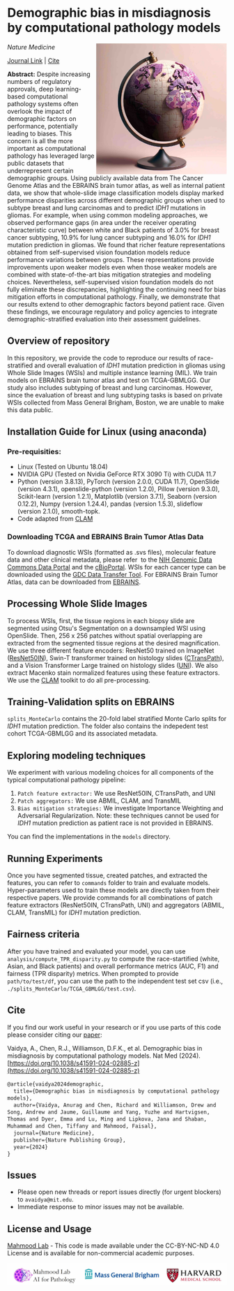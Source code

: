 # Demographic bias in misdiagnosis by computational pathology models

*Nature Medicine* <img src=".github/cover.jpg" width="300px" align="right" />

[Journal Link](https://doi.org/10.1038/s41591-024-02885-z) | [Cite](#cite)

**Abstract:** Despite increasing numbers of regulatory approvals, deep learning-based computational pathology systems often overlook the impact of demographic factors on performance, potentially leading to biases. This concern is all the more important as computational pathology has leveraged large public datasets that underrepresent certain demographic groups. Using publicly available data from The Cancer Genome Atlas and the EBRAINS brain tumor atlas, as well as internal patient data, we show that whole-slide image classification models display marked performance disparities across different demographic groups when used to subtype breast and lung carcinomas and to predict _IDH1_ mutations in gliomas. For example, when using common modeling approaches, we observed performance gaps (in area under the receiver operating characteristic curve) between white and Black patients of 3.0% for breast cancer subtyping, 10.9% for lung cancer subtyping and 16.0% for *IDH1* mutation prediction in gliomas. We found that richer feature representations obtained from self-supervised vision foundation models reduce performance variations between groups. These representations provide improvements upon weaker models even when those weaker models are combined with state-of-the-art bias mitigation strategies and modeling choices. Nevertheless, self-supervised vision foundation models do not fully eliminate these discrepancies, highlighting the continuing need for bias mitigation efforts in computational pathology. Finally, we demonstrate that our results extend to other demographic factors beyond patient race. Given these findings, we encourage regulatory and policy agencies to integrate demographic-stratified evaluation into their assessment guidelines.


## Overview of repository
In this repository, we provide the code to reproduce our results of race-stratified and overall evaluation of *IDH1* mutation prediction in gliomas using Whole Slide Images (WSIs) and multiple instance learning (MIL). We train models on EBRAINS brain tumor atlas and test on TCGA-GBMLGG. Our study also includes subtyping of breast and lung carcinomas. However, since the evaluation of breast and lung subtyping tasks is based on private WSIs collected from Mass General Brigham, Boston, we are unable to make this data public.  

## Installation Guide for Linux (using anaconda)
### Pre-requisities: 
- Linux (Tested on Ubuntu 18.04)
- NVIDIA GPU (Tested on Nvidia GeForce RTX 3090 Ti) with CUDA 11.7
- Python (version 3.8.13), PyTorch (version 2.0.0, CUDA 11.7), OpenSlide (version 4.3.1), openslide-python (version 1.2.0), Pillow (version 9.3.0), Scikit-learn (version 1.2.1), Matplotlib (version 3.7.1), Seaborn (version 0.12.2), Numpy (version 1.24.4), pandas (version 1.5.3), slideflow (version 2.1.0), smooth-topk.
- Code adapted from [CLAM](https://github.com/mahmoodlab/CLAM)

### Downloading TCGA and EBRAINS Brain Tumor Atlas Data
To download diagnostic WSIs (formatted as .svs files), molecular feature data and other clinical metadata, please refer  to the [NIH Genomic Data Commons Data Portal](https://portal.gdc.cancer.gov) and the [cBioPortal](https://www.cbioportal.org/). WSIs for each cancer type can be downloaded using the [GDC Data Transfer Tool](https://docs.gdc.cancer.gov/Data_Transfer_Tool/Users_Guide/Data_Download_and_Upload/). For EBRAINS Brain Tumor Atlas, data can be downloaded from [EBRAINS](https://search.kg.ebrains.eu/instances/Dataset/8fc108ab-e2b4-406f-8999-60269dc1f994). 

## Processing Whole Slide Images 
To process WSIs, first, the tissue regions in each biopsy slide are segmented using Otsu's Segmentation on a downsampled WSI using OpenSlide. Then, 256 x 256 patches without spatial overlapping are extracted from the segmented tissue regions at the desired magnification. We use three different feature encoders: $\text{ResNet50}$ trained on ImageNet ([ResNet50IN](https://github.com/mahmoodlab/CLAM)), Swin-T transformer trained on histology slides ([CTransPath](https://github.com/Xiyue-Wang/TransPath)), and a Vision Transformer Large trained on histology slides ([UNI](https://github.com/mahmoodlab/UNI)). We also extract Macenko stain normalized features using these feature extractors. We use the [CLAM](https://github.com/mahmoodlab/CLAM) toolkit to do all pre-processing.  

## Training-Validation splits on EBRAINS
`splits_MonteCarlo` contains the 20-fold label stratified Monte Carlo splits for *IDH1* mutation prediction. The folder also contains the indepedent test cohort TCGA-GBMLGG and its associated metadata.

## Exploring modeling techniques
We experiment with various modeling choices for all components of the typical computational pathology pipeline:
1. `Patch feature extractor:` We use ResNet50IN, CTransPath, and UNI
2. `Patch aggregators:` We use ABMIL, CLAM, and TransMIL 
3. `Bias mitigation strategies:` We investigate Importance Weighting and Adversarial Regularization. Note: these techniques cannot be used for *IDH1* mutation prediction as patient race is not provided in EBRAINS.

You can find the implementations in the `models` directory. 

## Running Experiments 
Once you have segmented tissue, created patches, and extracted the features, you can refer to `commands` folder to train and evaluate models. Hyper-parameters used to train these models are directly taken from their respective papers. We provide commands for all combinations of patch feature extractors (ResNet50IN, CTransPath, UNI) and aggregators (ABMIL, CLAM, TransMIL) for *IDH1* mutation prediction. 

## Fairness criteria
After you have trained and evaluated your model, you can use `analysis/compute_TPR_disparity.py` to compute the race-startified (white, Asian, and Black patients) and overall performance metrics (AUC, F1) and fairness (TPR disparity) metrics. When prompted to provide `path/to/test/df`, you can use the path to the independent test set csv (i.e., `./splits_MonteCarlo/TCGA_GBMLGG/test.csv`). 

## Cite
If you find our work useful in your research or if you use parts of this code please consider citing our [paper](https://doi.org/10.1038/s41591-024-02885-z):

Vaidya, A., Chen, R.J., Williamson, D.F.K., et al. Demographic bias in misdiagnosis by computational pathology models. Nat Med (2024). [https://doi.org/10.1038/s41591-024-02885-z](https://doi.org/10.1038/s41591-024-02885-z)

```bibtext
@article{vaidya2024demographic,
  title={Demographic bias in misdiagnosis by computational pathology models},
  author={Vaidya, Anurag and Chen, Richard and Williamson, Drew and Song, Andrew and Jaume, Guillaume and Yang, Yuzhe and Hartvigsen, Thomas and Dyer, Emma and Lu, Ming and Lipkova, Jana and Shaban, Muhammad and Chen, Tiffany and Mahmood, Faisal},
  journal={Nature Medicine},
  publisher={Nature Publishing Group},
  year={2024}
}
```

## Issues 
- Please open new threads or report issues directly (for urgent blockers) to `avaidya@mit.edu`.
- Immediate response to minor issues may not be available.

## License and Usage 
[Mahmood Lab](https://faisal.ai) - This code is made available under the CC-BY-NC-ND 4.0 License and is available for non-commercial academic purposes.

![alt text](.github/logo.png)
